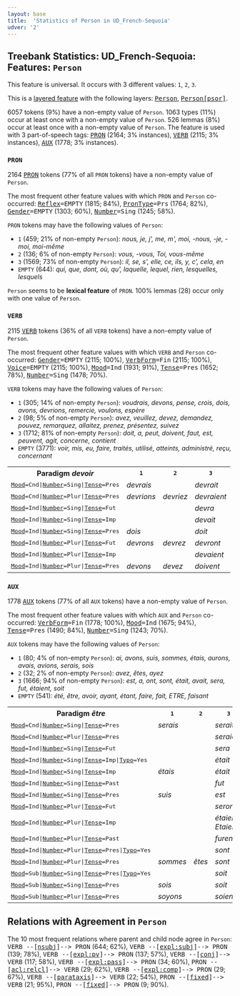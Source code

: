 ```yaml
---
layout: base
title:  'Statistics of Person in UD_French-Sequoia'
udver: '2'
---
```


## Treebank Statistics: UD_French-Sequoia: Features: `Person`

This feature is universal.
It occurs with 3 different values: `1`, `2`, `3`.

This is a <a href="../../u/overview/feat-layers.html">layered feature</a> with the following layers: <tt><a href="fr_sequoia-feat-Person.html">Person</a></tt>, <tt><a href="fr_sequoia-feat-Person-psor.html">Person[psor]</a></tt>.

6057 tokens (9%) have a non-empty value of `Person`.
1063 types (11%) occur at least once with a non-empty value of `Person`.
526 lemmas (8%) occur at least once with a non-empty value of `Person`.
The feature is used with 3 part-of-speech tags: <tt><a href="fr_sequoia-pos-PRON.html">PRON</a></tt> (2164; 3% instances), <tt><a href="fr_sequoia-pos-VERB.html">VERB</a></tt> (2115; 3% instances), <tt><a href="fr_sequoia-pos-AUX.html">AUX</a></tt> (1778; 3% instances).

### `PRON`

2164 <tt><a href="fr_sequoia-pos-PRON.html">PRON</a></tt> tokens (77% of all `PRON` tokens) have a non-empty value of `Person`.

The most frequent other feature values with which `PRON` and `Person` co-occurred: <tt><a href="fr_sequoia-feat-Reflex.html">Reflex</a></tt><tt>=EMPTY</tt> (1815; 84%), <tt><a href="fr_sequoia-feat-PronType.html">PronType</a></tt><tt>=Prs</tt> (1764; 82%), <tt><a href="fr_sequoia-feat-Gender.html">Gender</a></tt><tt>=EMPTY</tt> (1303; 60%), <tt><a href="fr_sequoia-feat-Number.html">Number</a></tt><tt>=Sing</tt> (1245; 58%).

`PRON` tokens may have the following values of `Person`:

* `1` (459; 21% of non-empty `Person`): <em>nous, je, j', me, m', moi, -nous, -je, -moi, moi-même</em>
* `2` (136; 6% of non-empty `Person`): <em>vous, -vous, Toi, vous-même</em>
* `3` (1569; 73% of non-empty `Person`): <em>il, se, s', elle, ce, ils, y, c', cela, en</em>
* `EMPTY` (644): <em>qui, que, dont, où, qu', laquelle, lequel, rien, lesquelles, lesquels</em>

`Person` seems to be **lexical feature** of `PRON`. 100% lemmas (28) occur only with one value of `Person`.

### `VERB`

2115 <tt><a href="fr_sequoia-pos-VERB.html">VERB</a></tt> tokens (36% of all `VERB` tokens) have a non-empty value of `Person`.

The most frequent other feature values with which `VERB` and `Person` co-occurred: <tt><a href="fr_sequoia-feat-Gender.html">Gender</a></tt><tt>=EMPTY</tt> (2115; 100%), <tt><a href="fr_sequoia-feat-VerbForm.html">VerbForm</a></tt><tt>=Fin</tt> (2115; 100%), <tt><a href="fr_sequoia-feat-Voice.html">Voice</a></tt><tt>=EMPTY</tt> (2115; 100%), <tt><a href="fr_sequoia-feat-Mood.html">Mood</a></tt><tt>=Ind</tt> (1931; 91%), <tt><a href="fr_sequoia-feat-Tense.html">Tense</a></tt><tt>=Pres</tt> (1652; 78%), <tt><a href="fr_sequoia-feat-Number.html">Number</a></tt><tt>=Sing</tt> (1478; 70%).

`VERB` tokens may have the following values of `Person`:

* `1` (305; 14% of non-empty `Person`): <em>voudrais, devons, pense, crois, dois, avons, devrions, remercie, voulons, espère</em>
* `2` (98; 5% of non-empty `Person`): <em>avez, veuillez, devez, demandez, pouvez, remarquez, allaitez, prenez, présentez, suivez</em>
* `3` (1712; 81% of non-empty `Person`): <em>doit, a, peut, doivent, faut, est, peuvent, agit, concerne, contient</em>
* `EMPTY` (3771): <em>voir, mis, eu, faire, traités, utilisé, atteints, administré, reçu, concernant</em>

<table>
  <tr><th>Paradigm <i>devoir</i></th><th><tt>1</tt></th><th><tt>2</tt></th><th><tt>3</tt></th></tr>
  <tr><td><tt><tt><a href="fr_sequoia-feat-Mood.html">Mood</a></tt><tt>=Cnd</tt>|<tt><a href="fr_sequoia-feat-Number.html">Number</a></tt><tt>=Sing</tt>|<tt><a href="fr_sequoia-feat-Tense.html">Tense</a></tt><tt>=Pres</tt></tt></td><td><em>devrais</em></td><td></td><td><em>devrait</em></td></tr>
  <tr><td><tt><tt><a href="fr_sequoia-feat-Mood.html">Mood</a></tt><tt>=Cnd</tt>|<tt><a href="fr_sequoia-feat-Number.html">Number</a></tt><tt>=Plur</tt>|<tt><a href="fr_sequoia-feat-Tense.html">Tense</a></tt><tt>=Pres</tt></tt></td><td><em>devrions</em></td><td><em>devriez</em></td><td><em>devraient</em></td></tr>
  <tr><td><tt><tt><a href="fr_sequoia-feat-Mood.html">Mood</a></tt><tt>=Ind</tt>|<tt><a href="fr_sequoia-feat-Number.html">Number</a></tt><tt>=Sing</tt>|<tt><a href="fr_sequoia-feat-Tense.html">Tense</a></tt><tt>=Fut</tt></tt></td><td></td><td></td><td><em>devra</em></td></tr>
  <tr><td><tt><tt><a href="fr_sequoia-feat-Mood.html">Mood</a></tt><tt>=Ind</tt>|<tt><a href="fr_sequoia-feat-Number.html">Number</a></tt><tt>=Sing</tt>|<tt><a href="fr_sequoia-feat-Tense.html">Tense</a></tt><tt>=Imp</tt></tt></td><td></td><td></td><td><em>devait</em></td></tr>
  <tr><td><tt><tt><a href="fr_sequoia-feat-Mood.html">Mood</a></tt><tt>=Ind</tt>|<tt><a href="fr_sequoia-feat-Number.html">Number</a></tt><tt>=Sing</tt>|<tt><a href="fr_sequoia-feat-Tense.html">Tense</a></tt><tt>=Pres</tt></tt></td><td><em>dois</em></td><td></td><td><em>doit</em></td></tr>
  <tr><td><tt><tt><a href="fr_sequoia-feat-Mood.html">Mood</a></tt><tt>=Ind</tt>|<tt><a href="fr_sequoia-feat-Number.html">Number</a></tt><tt>=Plur</tt>|<tt><a href="fr_sequoia-feat-Tense.html">Tense</a></tt><tt>=Fut</tt></tt></td><td><em>devrons</em></td><td><em>devrez</em></td><td><em>devront</em></td></tr>
  <tr><td><tt><tt><a href="fr_sequoia-feat-Mood.html">Mood</a></tt><tt>=Ind</tt>|<tt><a href="fr_sequoia-feat-Number.html">Number</a></tt><tt>=Plur</tt>|<tt><a href="fr_sequoia-feat-Tense.html">Tense</a></tt><tt>=Imp</tt></tt></td><td></td><td></td><td><em>devaient</em></td></tr>
  <tr><td><tt><tt><a href="fr_sequoia-feat-Mood.html">Mood</a></tt><tt>=Ind</tt>|<tt><a href="fr_sequoia-feat-Number.html">Number</a></tt><tt>=Plur</tt>|<tt><a href="fr_sequoia-feat-Tense.html">Tense</a></tt><tt>=Pres</tt></tt></td><td><em>devons</em></td><td><em>devez</em></td><td><em>doivent</em></td></tr>
</table>

### `AUX`

1778 <tt><a href="fr_sequoia-pos-AUX.html">AUX</a></tt> tokens (77% of all `AUX` tokens) have a non-empty value of `Person`.

The most frequent other feature values with which `AUX` and `Person` co-occurred: <tt><a href="fr_sequoia-feat-VerbForm.html">VerbForm</a></tt><tt>=Fin</tt> (1778; 100%), <tt><a href="fr_sequoia-feat-Mood.html">Mood</a></tt><tt>=Ind</tt> (1675; 94%), <tt><a href="fr_sequoia-feat-Tense.html">Tense</a></tt><tt>=Pres</tt> (1490; 84%), <tt><a href="fr_sequoia-feat-Number.html">Number</a></tt><tt>=Sing</tt> (1243; 70%).

`AUX` tokens may have the following values of `Person`:

* `1` (80; 4% of non-empty `Person`): <em>ai, avons, suis, sommes, étais, aurons, avais, avions, serais, sois</em>
* `2` (32; 2% of non-empty `Person`): <em>avez, êtes, ayez</em>
* `3` (1666; 94% of non-empty `Person`): <em>est, a, ont, sont, était, avait, sera, fut, étaient, soit</em>
* `EMPTY` (541): <em>été, être, avoir, ayant, étant, faire, fait, ETRE, faisant</em>

<table>
  <tr><th>Paradigm <i>être</i></th><th><tt>1</tt></th><th><tt>2</tt></th><th><tt>3</tt></th></tr>
  <tr><td><tt><tt><a href="fr_sequoia-feat-Mood.html">Mood</a></tt><tt>=Cnd</tt>|<tt><a href="fr_sequoia-feat-Number.html">Number</a></tt><tt>=Sing</tt>|<tt><a href="fr_sequoia-feat-Tense.html">Tense</a></tt><tt>=Pres</tt></tt></td><td><em>serais</em></td><td></td><td><em>serait</em></td></tr>
  <tr><td><tt><tt><a href="fr_sequoia-feat-Mood.html">Mood</a></tt><tt>=Cnd</tt>|<tt><a href="fr_sequoia-feat-Number.html">Number</a></tt><tt>=Plur</tt>|<tt><a href="fr_sequoia-feat-Tense.html">Tense</a></tt><tt>=Pres</tt></tt></td><td></td><td></td><td><em>seraient</em></td></tr>
  <tr><td><tt><tt><a href="fr_sequoia-feat-Mood.html">Mood</a></tt><tt>=Ind</tt>|<tt><a href="fr_sequoia-feat-Number.html">Number</a></tt><tt>=Sing</tt>|<tt><a href="fr_sequoia-feat-Tense.html">Tense</a></tt><tt>=Fut</tt></tt></td><td></td><td></td><td><em>sera</em></td></tr>
  <tr><td><tt><tt><a href="fr_sequoia-feat-Mood.html">Mood</a></tt><tt>=Ind</tt>|<tt><a href="fr_sequoia-feat-Number.html">Number</a></tt><tt>=Sing</tt>|<tt><a href="fr_sequoia-feat-Tense.html">Tense</a></tt><tt>=Imp</tt>|<tt><a href="fr_sequoia-feat-Typo.html">Typo</a></tt><tt>=Yes</tt></tt></td><td></td><td></td><td><em>était</em></td></tr>
  <tr><td><tt><tt><a href="fr_sequoia-feat-Mood.html">Mood</a></tt><tt>=Ind</tt>|<tt><a href="fr_sequoia-feat-Number.html">Number</a></tt><tt>=Sing</tt>|<tt><a href="fr_sequoia-feat-Tense.html">Tense</a></tt><tt>=Imp</tt></tt></td><td><em>étais</em></td><td></td><td><em>était</em></td></tr>
  <tr><td><tt><tt><a href="fr_sequoia-feat-Mood.html">Mood</a></tt><tt>=Ind</tt>|<tt><a href="fr_sequoia-feat-Number.html">Number</a></tt><tt>=Sing</tt>|<tt><a href="fr_sequoia-feat-Tense.html">Tense</a></tt><tt>=Past</tt></tt></td><td></td><td></td><td><em>fut</em></td></tr>
  <tr><td><tt><tt><a href="fr_sequoia-feat-Mood.html">Mood</a></tt><tt>=Ind</tt>|<tt><a href="fr_sequoia-feat-Number.html">Number</a></tt><tt>=Sing</tt>|<tt><a href="fr_sequoia-feat-Tense.html">Tense</a></tt><tt>=Pres</tt></tt></td><td><em>suis</em></td><td></td><td><em>est</em></td></tr>
  <tr><td><tt><tt><a href="fr_sequoia-feat-Mood.html">Mood</a></tt><tt>=Ind</tt>|<tt><a href="fr_sequoia-feat-Number.html">Number</a></tt><tt>=Plur</tt>|<tt><a href="fr_sequoia-feat-Tense.html">Tense</a></tt><tt>=Fut</tt></tt></td><td></td><td></td><td><em>seront</em></td></tr>
  <tr><td><tt><tt><a href="fr_sequoia-feat-Mood.html">Mood</a></tt><tt>=Ind</tt>|<tt><a href="fr_sequoia-feat-Number.html">Number</a></tt><tt>=Plur</tt>|<tt><a href="fr_sequoia-feat-Tense.html">Tense</a></tt><tt>=Imp</tt></tt></td><td></td><td></td><td><em>étaient, Etaient</em></td></tr>
  <tr><td><tt><tt><a href="fr_sequoia-feat-Mood.html">Mood</a></tt><tt>=Ind</tt>|<tt><a href="fr_sequoia-feat-Number.html">Number</a></tt><tt>=Plur</tt>|<tt><a href="fr_sequoia-feat-Tense.html">Tense</a></tt><tt>=Past</tt></tt></td><td></td><td></td><td><em>furent</em></td></tr>
  <tr><td><tt><tt><a href="fr_sequoia-feat-Mood.html">Mood</a></tt><tt>=Ind</tt>|<tt><a href="fr_sequoia-feat-Number.html">Number</a></tt><tt>=Plur</tt>|<tt><a href="fr_sequoia-feat-Tense.html">Tense</a></tt><tt>=Pres</tt>|<tt><a href="fr_sequoia-feat-Typo.html">Typo</a></tt><tt>=Yes</tt></tt></td><td></td><td></td><td><em>sont</em></td></tr>
  <tr><td><tt><tt><a href="fr_sequoia-feat-Mood.html">Mood</a></tt><tt>=Ind</tt>|<tt><a href="fr_sequoia-feat-Number.html">Number</a></tt><tt>=Plur</tt>|<tt><a href="fr_sequoia-feat-Tense.html">Tense</a></tt><tt>=Pres</tt></tt></td><td><em>sommes</em></td><td><em>êtes</em></td><td><em>sont</em></td></tr>
  <tr><td><tt><tt><a href="fr_sequoia-feat-Mood.html">Mood</a></tt><tt>=Sub</tt>|<tt><a href="fr_sequoia-feat-Number.html">Number</a></tt><tt>=Sing</tt>|<tt><a href="fr_sequoia-feat-Tense.html">Tense</a></tt><tt>=Pres</tt>|<tt><a href="fr_sequoia-feat-Typo.html">Typo</a></tt><tt>=Yes</tt></tt></td><td></td><td></td><td><em>soit</em></td></tr>
  <tr><td><tt><tt><a href="fr_sequoia-feat-Mood.html">Mood</a></tt><tt>=Sub</tt>|<tt><a href="fr_sequoia-feat-Number.html">Number</a></tt><tt>=Sing</tt>|<tt><a href="fr_sequoia-feat-Tense.html">Tense</a></tt><tt>=Pres</tt></tt></td><td><em>sois</em></td><td></td><td><em>soit</em></td></tr>
  <tr><td><tt><tt><a href="fr_sequoia-feat-Mood.html">Mood</a></tt><tt>=Sub</tt>|<tt><a href="fr_sequoia-feat-Number.html">Number</a></tt><tt>=Plur</tt>|<tt><a href="fr_sequoia-feat-Tense.html">Tense</a></tt><tt>=Pres</tt></tt></td><td><em>soyons</em></td><td></td><td><em>soient</em></td></tr>
</table>

## Relations with Agreement in `Person`

The 10 most frequent relations where parent and child node agree in `Person`:
<tt>VERB --[<tt><a href="fr_sequoia-dep-nsubj.html">nsubj</a></tt>]--> PRON</tt> (644; 62%),
<tt>VERB --[<tt><a href="fr_sequoia-dep-expl-subj.html">expl:subj</a></tt>]--> PRON</tt> (139; 78%),
<tt>VERB --[<tt><a href="fr_sequoia-dep-expl-pv.html">expl:pv</a></tt>]--> PRON</tt> (137; 57%),
<tt>VERB --[<tt><a href="fr_sequoia-dep-conj.html">conj</a></tt>]--> VERB</tt> (117; 58%),
<tt>VERB --[<tt><a href="fr_sequoia-dep-expl-pass.html">expl:pass</a></tt>]--> PRON</tt> (34; 60%),
<tt>PRON --[<tt><a href="fr_sequoia-dep-acl-relcl.html">acl:relcl</a></tt>]--> VERB</tt> (29; 62%),
<tt>VERB --[<tt><a href="fr_sequoia-dep-expl-comp.html">expl:comp</a></tt>]--> PRON</tt> (29; 67%),
<tt>VERB --[<tt><a href="fr_sequoia-dep-parataxis.html">parataxis</a></tt>]--> VERB</tt> (22; 54%),
<tt>PRON --[<tt><a href="fr_sequoia-dep-fixed.html">fixed</a></tt>]--> VERB</tt> (21; 95%),
<tt>PRON --[<tt><a href="fr_sequoia-dep-fixed.html">fixed</a></tt>]--> PRON</tt> (9; 90%).

